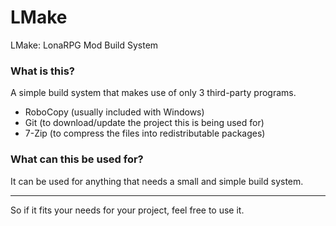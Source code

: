 # LMake
LMake: LonaRPG Mod Build System

### What is this?
A simple build system that makes use of only 3 third-party programs.
- RoboCopy (usually included with Windows)
- Git (to download/update the project this is being used for)
- 7-Zip (to compress the files into redistributable packages)

### What can this be used for?
It can be used for anything that needs a small and simple build system.

---
So if it fits your needs for your project, feel free to use it.
